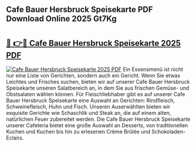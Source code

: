 ## Cafe Bauer Hersbruck Speisekarte PDF Download Online 2025 Gt7Kg

# <h2><a href="http://gcbxol.nevu.top/?p=Cafe+Bauer+Hersbruck+Speisekarte">🔗 👉🔴 Cafe Bauer Hersbruck Speisekarte 2025 PDF</a></h2>

[![Cafe Bauer Hersbruck Speisekarte 2025 PDF](https://i.imgur.com/dBaPXMq.png)](http://gcbxol.nevu.top/?p=Cafe+Bauer+Hersbruck+Speisekarte)
Ein Essensmenü ist nicht nur eine Liste von Gerichten, sondern auch ein Gericht. Wenn Sie etwas Leichtes und Frisches suchen, bieten wir auf unserer Cafe Bauer Hersbruck Speisekarte unseren Salatbereich an, in dem Sie aus frischen Gemüse- und Obstsalaten wählen können. Für Fleischliebhaber gibt es auf unserer Cafe Bauer Hersbruck Speisekarte eine Auswahl an Gerichten: Rindfleisch, Schweinefleisch, Huhn und Fisch. Unseren Auserwählten bieten wir exquisite Gerichte wie Schaschlik und Steak an, die auf einem alten, natürlichen Feuer zubereitet werden. Die Cafe Bauer Hersbruck Speisekarte unserer Cafeteria bietet eine große Auswahl an Desserts, von traditionellen Kuchen und Kuchen bis hin zu erlesenen Crème Brûlée und Schokoladen-Eclairs.
